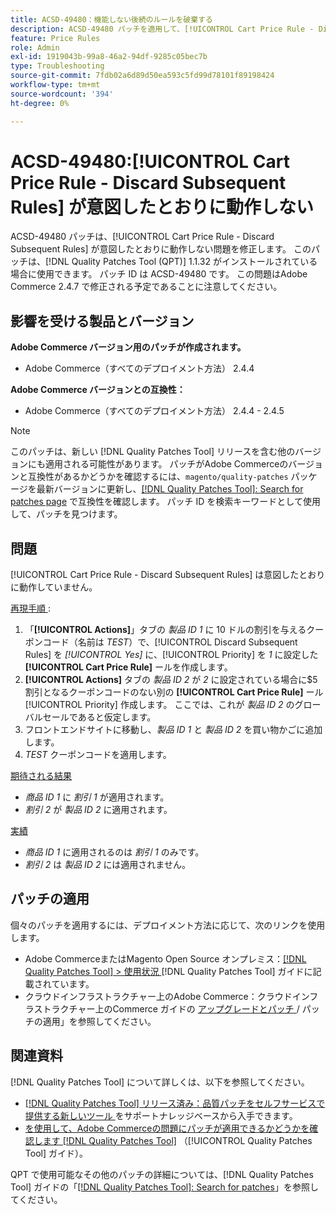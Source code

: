 ```yaml
---
title: ACSD-49480：機能しない後続のルールを破棄する
description: ACSD-49480 パッチを適用して、[!UICONTROL Cart Price Rule - Discard Subsequent Rules] が意図したとおりに動作しないAdobe Commerceの問題を修正してください。
feature: Price Rules
role: Admin
exl-id: 1919043b-99a8-46a2-94df-9285c05bec7b
type: Troubleshooting
source-git-commit: 7fdb02a6d89d50ea593c5fd99d78101f89198424
workflow-type: tm+mt
source-wordcount: '394'
ht-degree: 0%

---
```


# ACSD-49480:[!UICONTROL Cart Price Rule - Discard Subsequent Rules] が意図したとおりに動作しない

ACSD-49480 パッチは、[!UICONTROL Cart Price Rule - Discard Subsequent Rules] が意図したとおりに動作しない問題を修正します。 このパッチは、[!DNL Quality Patches Tool (QPT)] 1.1.32 がインストールされている場合に使用できます。 パッチ ID は ACSD-49480 です。 この問題はAdobe Commerce 2.4.7 で修正される予定であることに注意してください。

## 影響を受ける製品とバージョン

**Adobe Commerce バージョン用のパッチが作成されます。**

* Adobe Commerce（すべてのデプロイメント方法） 2.4.4

**Adobe Commerce バージョンとの互換性：**

* Adobe Commerce（すべてのデプロイメント方法） 2.4.4 - 2.4.5

>[!NOTE]
>
>このパッチは、新しい [!DNL Quality Patches Tool] リリースを含む他のバージョンにも適用される可能性があります。 パッチがAdobe Commerceのバージョンと互換性があるかどうかを確認するには、`magento/quality-patches` パッケージを最新バージョンに更新し、[[!DNL Quality Patches Tool]: Search for patches page](https://experienceleague.adobe.com/tools/commerce-quality-patches/index.html) で互換性を確認します。 パッチ ID を検索キーワードとして使用して、パッチを見つけます。

## 問題

[!UICONTROL Cart Price Rule - Discard Subsequent Rules] は意図したとおりに動作していません。

<u> 再現手順 </u>:

1. 「**[!UICONTROL Actions]**」タブの *製品 ID 1* に 10 ドルの割引を与えるクーポンコード（名前は *TEST*）で、[!UICONTROL Discard Subsequent Rules] を *[!UICONTROL Yes]* に、[!UICONTROL Priority] を *1* に設定した **[!UICONTROL Cart Price Rule]** ールを作成します。
1. **[!UICONTROL Actions]** タブの *製品 ID 2* が *2* に設定されている場合に$5 割引となるクーポンコードのない別の **[!UICONTROL Cart Price Rule]** ール [!UICONTROL Priority] 作成します。 ここでは、これが *製品 ID 2* のグローバルセールであると仮定します。
1. フロントエンドサイトに移動し、*製品 ID 1* と *製品 ID 2* を買い物かごに追加します。
1. *TEST* クーポンコードを適用します。

<u> 期待される結果 </u>

* *商品 ID 1* に *割引 1* が適用されます。
* *割引 2* が *製品 ID 2* に適用されます。

<u> 実績 </u>

* *商品 ID 1* に適用されるのは *割引 1* のみです。
* *割引 2* は *製品 ID 2* には適用されません。

## パッチの適用

個々のパッチを適用するには、デプロイメント方法に応じて、次のリンクを使用します。

* Adobe CommerceまたはMagento Open Source オンプレミス：[[!DNL Quality Patches Tool] > 使用状況 ](/help/tools/quality-patches-tool/usage.md) [!DNL Quality Patches Tool] ガイドに記載されています。
* クラウドインフラストラクチャー上のAdobe Commerce：クラウドインフラストラクチャー上のCommerce ガイドの [ アップグレードとパッチ ](https://experienceleague.adobe.com/docs/commerce-cloud-service/user-guide/develop/upgrade/apply-patches.html)/ パッチの適用」を参照してください。

## 関連資料

[!DNL Quality Patches Tool] について詳しくは、以下を参照してください。

* [[!DNL Quality Patches Tool]  リリース済み：品質パッチをセルフサービスで提供する新しいツール ](https://experienceleague.adobe.com/en/docs/commerce-operations/tools/quality-patches-tool/quality-patches-tool-to-self-serve-quality-patches) をサポートナレッジベースから入手できます。
* [ を使用して、Adobe Commerceの問題にパッチが適用できるかどうかを確認します  [!DNL Quality Patches Tool]](/help/tools/quality-patches-tool/patches-available-in-qpt/check-patch-for-magento-issue-with-magento-quality-patches.md) （[!UICONTROL Quality Patches Tool] ガイド）。


QPT で使用可能なその他のパッチの詳細については、[!DNL Quality Patches Tool] ガイドの「[[!DNL Quality Patches Tool]: Search for patches](https://experienceleague.adobe.com/tools/commerce-quality-patches/index.html)」を参照してください。
